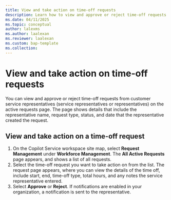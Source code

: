 ```yaml
---
title: View and take action on time-off requests
description: Learn how to view and approve or reject time-off requests in your organization.
ms.date: 04/11/2025
ms.topic: conceptual
author: lalexms
ms.author: laalexan
ms.reviewer: laalexan
ms.custom: bap-template
ms.collection:
---
```


# View and take action on time-off requests

You can view and approve or reject time-off requests from customer service representatives (service representatives or representatives) on the active requests page. The page shows details that include the representative name, request type, status, and date that the representative created the request.

## View and take action on a time-off request

1. On the Copilot Service workspace site map, select **Request Management** under **Workforce Management**. The **All Active Requests** page appears, and shows a list of all requests.
1. Select the time-off request you want to take action on from the list. The request page appears, where you can view the details of the time off, include start, end, time-off type, total hours, and any notes the service representative entered.
1. Select **Approve** or **Reject**.  If notifications are enabled in your organization, a notification is sent to the representative.

